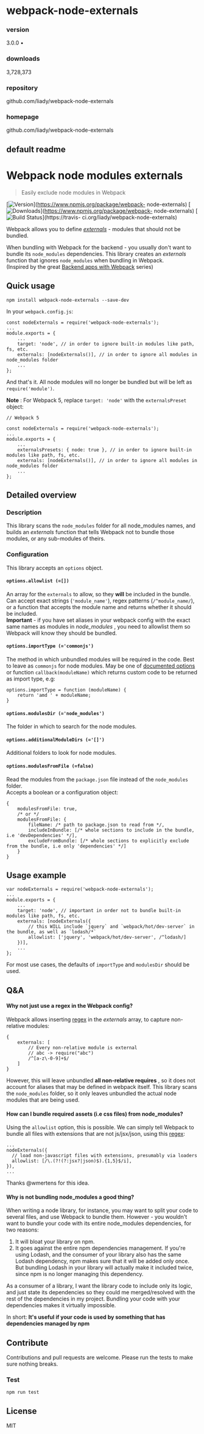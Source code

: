 
# webpack-node-externals 


### version
3.0.0 • 


### downloads
3,728,373 


### repository
github.com/liady/webpack-node-externals 


### homepage
github.com/liady/webpack-node-externals 


## default readme



#  Webpack node modules externals

> Easily exclude node modules in Webpack

[![Version](https://camo.githubusercontent.com/93148ad9415de82ce4ef6aaf506d0edb534bb1051eca219bdb65db9c06ce47c5/68747470733a2f2f696d672e736869656c64732e696f2f6e706d2f762f7765627061636b2d6e6f64652d65787465726e616c732e737667)](https://www.npmjs.org/package/webpack-
node-externals)
[![Downloads](https://camo.githubusercontent.com/cdf174b9863316f3ee6ef1a92fba74ff062bcfa65e84d76ca6a627c03033220b/68747470733a2f2f696d672e736869656c64732e696f2f6e706d2f646d2f7765627061636b2d6e6f64652d65787465726e616c732e737667)](https://www.npmjs.org/package/webpack-
node-externals) [![Build
Status](https://camo.githubusercontent.com/b63943d8c26a9218b0f8efa8801d573b9e58c3863190b73d830efd7e87d51a2a/68747470733a2f2f7472617669732d63692e6f72672f6c696164792f7765627061636b2d6e6f64652d65787465726e616c732e7376673f6272616e63683d6d6173746572)](https://travis-
ci.org/liady/webpack-node-externals)

Webpack allows you to define
[_externals_](https://webpack.js.org/configuration/externals) \- modules that
should not be bundled.

When bundling with Webpack for the backend - you usually don't want to bundle
its `node_modules` dependencies. This library creates an _externals_ function
that ignores `node_modules` when bundling in Webpack.  
(Inspired by the great [Backend apps with
Webpack](http://jlongster.com/Backend-Apps-with-Webpack--Part-I) series)

##  Quick usage

    
    
    npm install webpack-node-externals --save-dev

In your `webpack.config.js`:

    
    
    const nodeExternals = require('webpack-node-externals');
    ...
    module.exports = {
        ...
        target: 'node', // in order to ignore built-in modules like path, fs, etc.
        externals: [nodeExternals()], // in order to ignore all modules in node_modules folder
        ...
    };

And that's it. All node modules will no longer be bundled but will be left as
`require('module')`.

**Note** : For Webpack 5, replace `target: 'node'` with the `externalsPreset`
object:

    
    
    // Webpack 5
    
    const nodeExternals = require('webpack-node-externals');
    ...
    module.exports = {
        ...
        externalsPresets: { node: true }, // in order to ignore built-in modules like path, fs, etc.
        externals: [nodeExternals()], // in order to ignore all modules in node_modules folder
        ...
    };

##  Detailed overview

###  Description

This library scans the `node_modules` folder for all node_modules names, and
builds an _externals_ function that tells Webpack not to bundle those modules,
or any sub-modules of theirs.

###  Configuration

This library accepts an `options` object.

####  `options.allowlist (=[])`

An array for the `externals` to allow, so they **will** be included in the
bundle. Can accept exact strings (`'module_name'`), regex patterns
(`/^module_name/`), or a function that accepts the module name and returns
whether it should be included.  
**Important** \- if you have set aliases in your webpack config with the exact
same names as modules in _node_modules_ , you need to allowlist them so
Webpack will know they should be bundled.

####  `options.importType (='commonjs')`

The method in which unbundled modules will be required in the code. Best to
leave as `commonjs` for node modules. May be one of [documented
options](https://webpack.js.org/configuration/externals/#externals) or
function `callback(moduleName)` which returns custom code to be returned as
import type, e.g:

    
    
    options.importType = function (moduleName) {
        return 'amd ' + moduleName;
    }

####  `options.modulesDir (='node_modules')`

The folder in which to search for the node modules.

####  `options.additionalModuleDirs (='[]')`

Additional folders to look for node modules.

####  `options.modulesFromFile (=false)`

Read the modules from the `package.json` file instead of the `node_modules`
folder.  
Accepts a boolean or a configuration object:

    
    
    {
        modulesFromFile: true,
        /* or */
        modulesFromFile: {
            fileName: /* path to package.json to read from */,
            includeInBundle: [/* whole sections to include in the bundle, i.e 'devDependencies' */],
            excludeFromBundle: [/* whole sections to explicitly exclude from the bundle, i.e only 'dependencies' */]
        }
    }

##  Usage example

    
    
    var nodeExternals = require('webpack-node-externals');
    ...
    module.exports = {
        ...
        target: 'node', // important in order not to bundle built-in modules like path, fs, etc.
        externals: [nodeExternals({
            // this WILL include `jquery` and `webpack/hot/dev-server` in the bundle, as well as `lodash/*`
            allowlist: ['jquery', 'webpack/hot/dev-server', /^lodash/]
        })],
        ...
    };

For most use cases, the defaults of `importType` and `modulesDir` should be
used.

##  Q&A

####  Why not just use a regex in the Webpack config?

Webpack allows inserting
[regex](https://webpack.js.org/configuration/externals/#regex) in the
_externals_ array, to capture non-relative modules:

    
    
    {
        externals: [
            // Every non-relative module is external
            // abc -> require("abc")
            /^[a-z\-0-9]+$/
        ]
    }

However, this will leave unbundled **all non-relative requires** , so it does
not account for aliases that may be defined in webpack itself. This library
scans the `node_modules` folder, so it only leaves unbundled the actual node
modules that are being used.

####  How can I bundle required assets (i.e css files) from node_modules?

Using the `allowlist` option, this is possible. We can simply tell Webpack to
bundle all files with extensions that are not js/jsx/json, using this
[regex](https://regexper.com/#%5C.\(%3F!\(%3F%3Ajs%7Cjson\)%24\).%7B1%2C5%7D%24):

    
    
    ...
    nodeExternals({
      // load non-javascript files with extensions, presumably via loaders
      allowlist: [/\.(?!(?:jsx?|json)$).{1,5}$/i],
    }),
    ...

Thanks @wmertens for this idea.

####  Why is not bundling node_modules a good thing?

When writing a node library, for instance, you may want to split your code to
several files, and use Webpack to bundle them. However - you wouldn't want to
bundle your code with its entire node_modules dependencies, for two reasons:

  1. It will bloat your library on npm.
  2. It goes against the entire npm dependencies management. If you're using Lodash, and the consumer of your library also has the same Lodash dependency, npm makes sure that it will be added only once. But bundling Lodash in your library will actually make it included twice, since npm is no longer managing this dependency.

As a consumer of a library, I want the library code to include only its logic,
and just state its dependencies so they could me merged/resolved with the rest
of the dependencies in my project. Bundling your code with your dependencies
makes it virtually impossible.

In short: **It's useful if your code is used by something that has
dependencies managed by npm**

##  Contribute

Contributions and pull requests are welcome. Please run the tests to make sure
nothing breaks.

###  Test

    
    
    npm run test

##  License

MIT





            